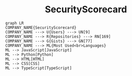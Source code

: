 <h1 align="center">SecurityScorecard</h1>

```mermaid
graph LR
COMPANY_NAME{SecurityScorecard}
COMPANY_NAME ---> U{Users} ---> UN[9]
COMPANY_NAME ---> R{Repositories} ---> RN[169]
COMPANY_NAME ---> G{Gists} ---> GN[77]
COMPANY_NAME ---> ML{Most Used<br>Languages}
ML --> JavaScript[JavaScript]
ML --> Python[Python]
ML --> HTML[HTML]
ML --> CSS[CSS]
ML --> TypeScript[TypeScript]
```
